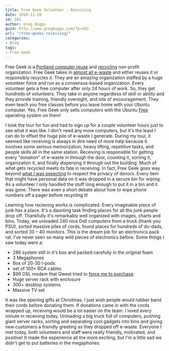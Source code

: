 ```yaml
---
title: Free Geek Volunteer - Receiving
date: 2010-11-20
id: 281
author: Greg Boggs
guid: http://www.gregboggs.com/?p=281
url: "/free-geeks-receiving/"
categories:
- Blog
tags:
- Free Geek
---
```


Free Geek is a [Portland computer reuse][1] and [recycling][2] non-profit organization. Free Geek takes in [almost all e-waste][3] and either reuses it or responsibly recycles it. They are an amazing organization staffed by a huge volunteer force and run as a consensus-based organization. Every volunteer gets a free computer after only 24 hours of work. So, they get hundreds of volunteers. They take in anyone regardless of skill or ability and they provide training, friendly oversight, and lots of encouragement. They even teach you free classes before you leave home with your Ubuntu computer. Yes, Free Geek only sells computers with the Ubuntu [Free][4] operating system on them!

I took the tour for fun and had to sign up for a couple volunteer hours just to see what it was like. I don't need any more computers, but it's the least I can do to offset the huge pile of e-waste I generate. During my tour, it seemed like receiving is always in dire need of more help because it involves some serious memorization, heavy lifting, repetitive tasks, and people skills all in the same station. Receiving is responsible for getting every &#8220;donation&#8221; of e-waste in through the door, counting it, sorting it, organization it, and finally dispersing it through out the building. Much of what gets recycled meets its fate in receiving. In fact, Free Geek goes way beyond [what I was expecting][5] to respect the privacy of donors. Every item that might have personal data on it was dropped in a secure bin for wiping. As a volunteer I only handled the stuff long enough to put it in a bin and it was gone. There was even a short debate about how to wipe phone numbers off a pager before recycling it!

Learning how recieving works is complicated. Every imaginable piece of junk has a place. It's a daunting task finding places for all the junk people drop off. Thankfully it's remarkably well organized with images, charts and bins. Today, we unloaded 240 nice Dell computers from a truck (thank you PSU), sorted massive piles of cords, found places for hundreds of do-dads, and sorted 30 &#8211; 40 monitors. This is the dream job for an electronics pack rat. I've never seen so many wild pieces of electronics before. Some things I saw today were a:

  * 286 system still in it's box and packed carefully in the original foam
  * 3 Megaphones
  * Box of 20-30 I-pods
  * set of 100+ RCA cables
  * $99 DSL modem that Qwest tried to [force me to purchase][6].
  * Huge server rack with enclosure
  * 300+ desktop systems
  * Massive TV set

It was like opening gifts at Christmas. I just wish people would rubber band their cords before donating them. If donations came in with the cords wrapped up, receiving would be a lot easier on the team. I loved every minute in receiving today. Unloading a big truck full of computers, pushing giant server racks, sorting and separating cool gadgets into bins and giving new customers a friendly greeting as they dropped off e-waste. Everyone I met today, both volunteers and staff were really friendly, motivated, and positive! It made the experience all the more exciting, but I'm a little sad we didn't get to put batteries in the megaphones.

 [1]: http://www.freegeek.org/about/reuse/
 [2]: http://www.freegeek.org/about/recycle/
 [3]: http://www.freegeek.org/donate/what-we-take/
 [4]: http://www.freegeek.org/about/foss/
 [5]: http://www.freegeek.org/donate/security/
 [6]: /netopia-3000-att-dsl-modem-qwest/
